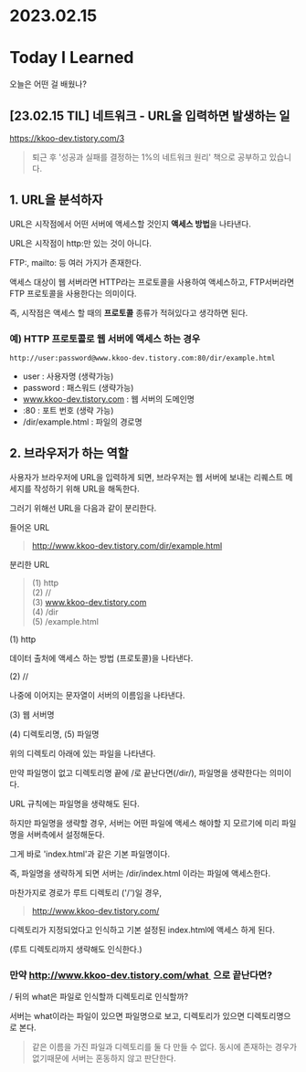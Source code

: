# 2023.02.15

# Today I Learned

오늘은 어떤 걸 배웠나?

## [23.02.15 TIL] 네트워크 - URL을 입력하면 발생하는 일
https://kkoo-dev.tistory.com/3
> 퇴근 후 '성공과 실패를 결정하는 1%의 네트워크 원리' 책으로 공부하고 있습니다.

## **1\. URL을 분석하자**

URL은 시작점에서 어떤 서버에 액세스할 것인지 **액세스 방법**을 나타낸다. 

URL은 시작점이 http:만 있는 것이 아니다.

FTP:, mailto: 등 여러 가지가 존재한다.

액세스 대상이 웹 서버라면 HTTP라는 프로토콜을 사용하여 액세스하고, FTP서버라면 FTP 프로토콜을 사용한다는 의미이다.

즉, 시작점은 액세스 할 때의 **프로토콜** 종류가 적혀있다고 생각하면 된다.

### **예) HTTP 프로토콜로 웹 서버에 액세스 하는 경우**

```
http://user:password@www.kkoo-dev.tistory.com:80/dir/example.html
```

-   user : 사용자명 (생략가능)
-   password : 패스워드 (생략가능)
-   www.kkoo-dev.tistory.com : 웹 서버의 도메인명
-   :80 : 포트 번호 (생략 가능)
-   /dir/example.html : 파일의 경로명

## **2\. 브라우저가 하는 역할**

사용자가 브라우저에 URL을 입력하게 되면, 브라우저는 웹 서버에 보내는 리퀘스트 메세지를 작성하기 위해 URL을 해독한다.

그러기 위해선 URL을 다음과 같이 분리한다.

들어온 URL 

> http://www.kkoo-dev.tistory.com/dir/example.html

분리한 URL

> (1) http  
> (2) //  
> (3) www.kkoo-dev.tistory.com  
> (4) /dir  
> (5) /example.html

(1) http

데이터 출처에 액세스 하는 방법 (프로토콜)을 나타낸다.

(2) //

나중에 이어지는 문자열이 서버의 이름임을 나타낸다.

(3) 웹 서버명

(4) 디렉토리명, (5) 파일명

위의 디렉토리 아래에 있는 파일을 나타낸다.

만약 파일명이 없고 디렉토리명 끝에 /로 끝난다면(/dir/), 파일명을 생략한다는 의미이다.

URL 규칙에는 파일명을 생략해도 된다.

하지만 파일명을 생략할 경우, 서버는 어떤 파일에 액세스 해야할 지 모르기에 미리 파일명을 서버측에서 설정해둔다.

그게 바로 'index.html'과 같은 기본 파일명이다.

즉, 파일명을 생략하게 되면 서버는 /dir/index.html 이라는 파일에 액세스한다.

마찬가지로 경로가 루트 디렉토리 ('/')일 경우,

> http://www.kkoo-dev.tistory.com/

디렉토리가 지정되었다고 인식하고 기본 설정된 index.html에 액세스 하게 된다.

(루트 디렉토리까지 생략해도 인식한다.)

### **만약 http://www.kkoo-dev.tistory.com/what  으로 끝난다면?** 

/ 뒤의 what은 파일로 인식할까 디렉토리로 인식할까?

서버는 what이라는 파일이 있으면 파일명으로 보고, 디렉토리가 있으면 디렉토리명으로 본다.

> 같은 이름을 가진 파일과 디렉토리를 둘 다 만들 수 없다. 동시에 존재하는 경우가 없기때문에 서버는 혼동하지 않고 판단한다.